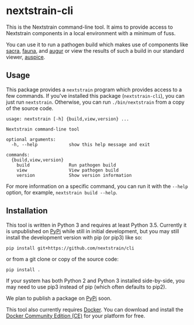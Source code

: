 # nextstrain-cli

This is the Nextstrain command-line tool.  It aims to provide access to
Nextstrain components in a local environment with a minimum of fuss.

You can use it to run a pathogen build which makes use of components like
[sacra][], [fauna][], and [augur][] or view the results of such a build in our
standard viewer, [auspice][].


[sacra]: https://github.com/nextstrain/sacra
[fauna]: https://github.com/nextstrain/fauna
[augur]: https://github.com/nextstrain/augur
[auspice]: https://github.com/nextstrain/auspice


## Usage

This package provides a `nextstrain` program which provides access to a few
commands.  If you've installed this package (`nextstrain-cli`), you can just
run `nextstrain`.  Otherwise, you can run `./bin/nextstrain` from a copy of the
source code.

```
usage: nextstrain [-h] {build,view,version} ...

Nextstrain command-line tool

optional arguments:
  -h, --help            show this help message and exit

commands:
  {build,view,version}
    build               Run pathogen build
    view                View pathogen build
    version             Show version information
```

For more information on a specific command, you can run it with the `--help`
option, for example, `nextstrain build --help`.


## Installation

This tool is written in Python 3 and requires at least Python 3.5.  Currently
it is unpublished on [PyPi][] while still in initial development, but you may
still install the development version with pip (or pip3) like so:

    pip install git+https://github.com/nextstrain/cli

or from a git clone or copy of the source code:

    pip install .

If your system has both Python 2 and Python 3 installed side-by-side, you may
need to use pip3 instead of pip (which often defaults to pip2).

We plan to publish a package on [PyPi][] soon.

This tool also currently requires [Docker][].  You can download and install the
[Docker Community Edition (CE)][] for your platform for free.


[PyPi]: https://pypi.org
[Docker]: https://docker.com
[Docker Community Edition (CE)]: https://www.docker.com/community-edition#download
